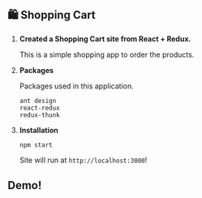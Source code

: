 ## 🛍️ Shopping Cart

1.  **Created a Shopping Cart site from React + Redux.**

    This is a simple shopping app to order the products.   

1.  **Packages**

    Packages used in this application.

    ```shell
    ant design     
    react-redux
    redux-thunk
    ```

1.  **Installation**

     ```shell
    npm start
    ```

    Site will run at `http://localhost:3000`!
    
## Demo!

